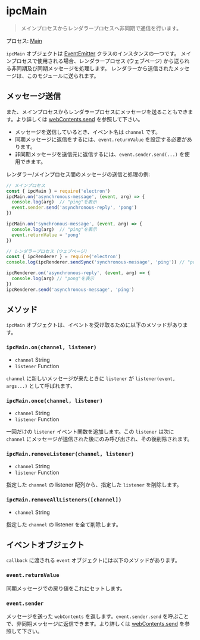 # ipcMain

> メインプロセスからレンダラープロセスへ非同期で通信を行います。

プロセス: [Main](../glossary.md#main-process)

`ipcMain` オブジェクトは [EventEmitter](https://nodejs.org/api/events.html#events_class_eventemitter) クラスのインスタンスの一つです。 メインプロセスで使用される場合、レンダラープロセス (ウェブページ) から送られる非同期及び同期メッセージを処理します。 レンダラーから送信されたメッセージは、このモジュールに送られます。

## メッセージ送信

また、メインプロセスからレンダラープロセスにメッセージを送ることもできます。より詳しくは [webContents.send](web-contents.md#contentssendchannel-arg1-arg2-) を参照して下さい。

* メッセージを送信しているとき、イベント名は `channel` です。
* 同期メッセージに返信をするには、`event.returnValue` を設定する必要があります。
* 非同期メッセージを送信元に返信するには、`event.sender.send(...)` を使用できます。

レンダラー/メインプロセス間のメッセージの送信と処理の例:

```javascript
// メインプロセス
const { ipcMain } = require('electron')
ipcMain.on('asynchronous-message', (event, arg) => {
  console.log(arg)  // "ping"を表示
  event.sender.send('asynchronous-reply', 'pong')
})

ipcMain.on('synchronous-message', (event, arg) => {
  console.log(arg)  // "ping"を表示
  event.returnValue = 'pong'
})
```

```javascript
// レンダラープロセス（ウェブページ）
const { ipcRenderer } = require('electron')
console.log(ipcRenderer.sendSync('synchronous-message', 'ping')) // "pong"を表示

ipcRenderer.on('asynchronous-reply', (event, arg) => {
  console.log(arg) // "pong"を表示
})
ipcRenderer.send('asynchronous-message', 'ping')
```

## メソッド

`ipcMain` オブジェクトは、イベントを受け取るために以下のメソッドがあります。

### `ipcMain.on(channel, listener)`

* `channel` String
* `listener` Function

`channel` に新しいメッセージが来たときに `listener` が `listener(event, args...)` として呼ばれます、

### `ipcMain.once(channel, listener)`

* `channel` String
* `listener` Function

一回だけの `listener` イベント関数を追加します。この `listener` は次に `channel` にメッセージが送信された後にのみ呼び出され、その後削除されます。

### `ipcMain.removeListener(channel, listener)`

* `channel` String
* `listener` Function

指定した `channel` の listener 配列から、指定した `listener` を削除します。

### `ipcMain.removeAllListeners([channel])`

* `channel` String

指定した `channel` の listener を全て削除します。

## イベントオブジェクト

`callback` に渡される `event` オブジェクトには以下のメソッドがあります。

### `event.returnValue`

同期メッセージでの戻り値をこれにセットします。

### `event.sender`

メッセージを送った `webContents` を返します。`event.sender.send` を呼ぶことで、非同期メッセージに返信できます。より詳しくは [webContents.send](web-contents.md#contentssendchannel-arg1-arg2-) を参照して下さい。